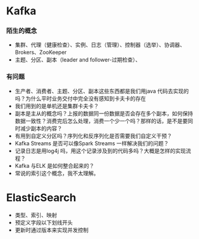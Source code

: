 # Kafka
### 陌生的概念
- 集群、代理（健康检查）、实例、日志（管理）、控制器（选举）、协调器、Brokers、ZooKeeper
- 主题、分区、副本（leader and follower-过期检查）、

### 有问题
- 生产者、消费者、主题、分区、副本这些东西都是我们用java 代码去实现的吗？为什么平时业务交付中完全没有感知到卡夫卡的存在
- 我们用到的是单机还是集群卡夫卡？
- 副本是主从的概念吗？上报的数据同一份数据是否会存在多个副本，如何保持数据一致性？消费完后怎么处理，消费一个少一个吗？那样的话，是不是要同时减少副本的内容？
- 有用到自定义分区吗？序列化和反序列化是否需要我们自定义干预？
- Kafka Streams 是否可以像Spark Streams 一样解决我们的问题？
- 记录日志是用log4j 吗，用这个记录涉及到的代码多吗？大概是怎样的实现流程？
- Kafka 与ELK 是如何整合起来的？
- 常说的索引这个概念，我不太理解。

# ElasticSearch
- 类型、索引、映射
- 预定义字段以下划线开头
- 更新时通过版本来实现并发控制
